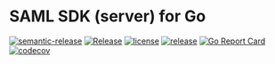 # SAML SDK (server) for Go

[![semantic-release](https://img.shields.io/badge/%20%20%F0%9F%93%A6%F0%9F%9A%80-semantic--release-e10079.svg)](https://github.com/semantic-release/semantic-release)
[![Release](https://github.com/zitadel/saml/workflows/Release/badge.svg)](https://github.com/zitadel/saml/actions)
[![license](https://badgen.net/github/license/zitadel/saml/)](https://github.com/zitadel/saml/blob/master/LICENSE)
[![release](https://badgen.net/github/release/zitadel/saml/stable)](https://github.com/zitadel/saml/releases)
[![Go Report Card](https://goreportcard.com/badge/github.com/zitadel/saml)](https://goreportcard.com/report/github.com/zitadel/saml)
[![codecov](https://codecov.io/gh/zitadel/saml/branch/master/graph/badge.svg)](https://codecov.io/gh/zitadel/saml)